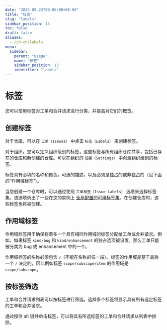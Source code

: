 ```yaml
---
date: "2023-05-23T09:00:00+08:00"
title: "标签"
slug: "labels"
sidebar_position: 13
toc: false
draft: false
aliases:
  - /zh-cn/labels
menu:
  sidebar:
    parent: "usage"
    name: "标签"
    sidebar_position: 13
    identifier: "labels"
---
```


# 标签

您可以使用标签对工单和合并请求进行分类，并提高对它们的概览。

## 创建标签

对于仓库，可以在 `工单（Issues）` 中点击 `标签（Labels）` 来创建标签。

对于组织，您可以定义组织级别的标签，这些标签与所有组织仓库共享，包括已存在的仓库和新创建的仓库。可以在组织的 `设置（Settings）` 中创建组织级别的标签。

标签具有必填的名称和颜色，可选的描述，以及必须是独占的或非独占的（见下面的“作用域标签”）。

当您创建一个仓库时，可以通过使用 `工单标签（Issue Labels）` 选项来选择标签集。该选项列出了一些在您的实例上 [全局配置的可用标签集](../administration/customizing-gitea/#labels)。在创建仓库时，这些标签也将被创建。

## 作用域标签

作用域标签用于确保将至多一个具有相同作用域的标签分配给工单或合并请求。例如，如果标签 `kind/bug` 和 `kind/enhancement` 的独占选项被设置，那么工单只能被分类为 bug 或 enhancement 中的一个。

作用域标签的名称必须包含 `/`（不能在名称的任一端）。标签的作用域是基于最后一个 `/` 决定的，因此例如标签 `scope/subscope/item` 的作用域是 `scope/subscope`。

## 按标签筛选

工单和合并请求列表可以按标签进行筛选。选择多个标签将显示具有所有选定标签的工单和合并请求。

通过按住 alt 键并单击标签，可以将具有所选标签的工单和合并请求从列表中排除。
